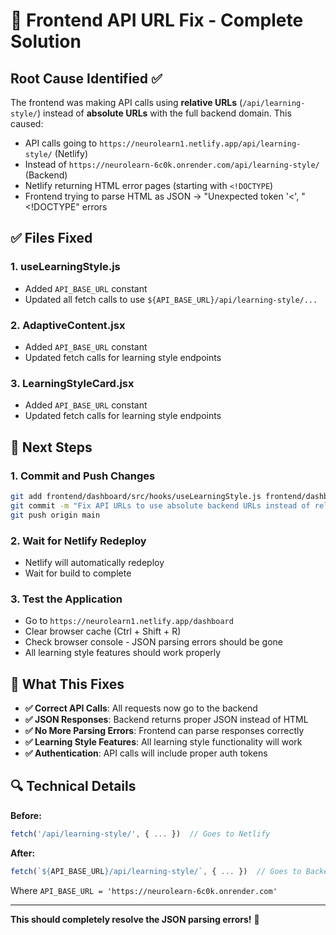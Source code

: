# 🔧 Frontend API URL Fix - Complete Solution

## Root Cause Identified ✅

The frontend was making API calls using **relative URLs** (`/api/learning-style/`) instead of **absolute URLs** with the full backend domain. This caused:

- API calls going to `https://neurolearn1.netlify.app/api/learning-style/` (Netlify)
- Instead of `https://neurolearn-6c0k.onrender.com/api/learning-style/` (Backend)
- Netlify returning HTML error pages (starting with `<!DOCTYPE`)
- Frontend trying to parse HTML as JSON → "Unexpected token '<', "<!DOCTYPE" errors

## ✅ Files Fixed

### **1. useLearningStyle.js**
- Added `API_BASE_URL` constant
- Updated all fetch calls to use `${API_BASE_URL}/api/learning-style/...`

### **2. AdaptiveContent.jsx**
- Added `API_BASE_URL` constant  
- Updated fetch calls for learning style endpoints

### **3. LearningStyleCard.jsx**
- Added `API_BASE_URL` constant
- Updated fetch calls for learning style endpoints

## 🚀 Next Steps

### **1. Commit and Push Changes**
```bash
git add frontend/dashboard/src/hooks/useLearningStyle.js frontend/dashboard/src/components/AdaptiveContent.jsx frontend/dashboard/src/components/LearningStyleCard.jsx
git commit -m "Fix API URLs to use absolute backend URLs instead of relative"
git push origin main
```

### **2. Wait for Netlify Redeploy**
- Netlify will automatically redeploy
- Wait for build to complete

### **3. Test the Application**
- Go to `https://neurolearn1.netlify.app/dashboard`
- Clear browser cache (Ctrl + Shift + R)
- Check browser console - JSON parsing errors should be gone
- All learning style features should work properly

## 🎯 What This Fixes

- **✅ Correct API Calls**: All requests now go to the backend
- **✅ JSON Responses**: Backend returns proper JSON instead of HTML
- **✅ No More Parsing Errors**: Frontend can parse responses correctly
- **✅ Learning Style Features**: All learning style functionality will work
- **✅ Authentication**: API calls will include proper auth tokens

## 🔍 Technical Details

**Before:**
```javascript
fetch('/api/learning-style/', { ... })  // Goes to Netlify
```

**After:**
```javascript
fetch(`${API_BASE_URL}/api/learning-style/`, { ... })  // Goes to Backend
```

Where `API_BASE_URL = 'https://neurolearn-6c0k.onrender.com'`

---

**This should completely resolve the JSON parsing errors!** 🎉
